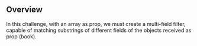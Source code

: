 ## Overview

In this challenge, with an array as prop, we must create a multi-field filter, capable of matching substrings of different fields of the objects received as prop (book). 